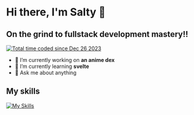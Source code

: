# Hi there, I'm Salty 👋

<!--START_SECTION:waka--><!--END_SECTION:waka-->

## On the grind to fullstack development mastery‼️
<a href="https://wakatime.com/@018ca9cb-0101-442f-bcbd-f79d62ccb3e5"><img src="https://wakatime.com/badge/user/018ca9cb-0101-442f-bcbd-f79d62ccb3e5.svg" alt="Total time coded since Dec 26 2023" /></a>
- 🔭 I’m currently working on **an anime dex**
- 🌱 I’m currently learning **svelte**
- 💬 Ask me about anything

## My skills
[![My Skills](https://skillicons.dev/icons?i=js,py,react,lua)](https://skillicons.dev)

